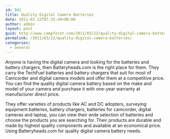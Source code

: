 ```yaml
---
id: 942
title: Quality Digital Camera Batteries
date: 2011-03-22T07:25:44+00:00
author: admin
layout: post
guid: http://www.campforet.com/2011/03/22/quality-digital-camera-batteries/
permalink: /2011/03/22/quality-digital-camera-batteries/
categories:
  - General
---
```

Anyone is having the digital camera and looking for the batteries and battery chargers, then Batteryheads.com is the right place for them. They carry the TechFuel batteries and battery chargers that suit for most of Camcorder and digital camera models and offer them at a competitive price. You can find the quality digital camera battery based on the make and model of your camera and purchase it with one-year warranty at manufacturer direct price. 

They offer varieties of products like AC and DC adopters, surveying equipment batteries, battery chargers, batteries for camcorder, digital cameras and laptop, you can view their wide selection of batteries and choose the products you are searching for. Their products are durable and made by highest quality components and available at an economical price. Using Batteryheads.com for quality digital camera battery needs.